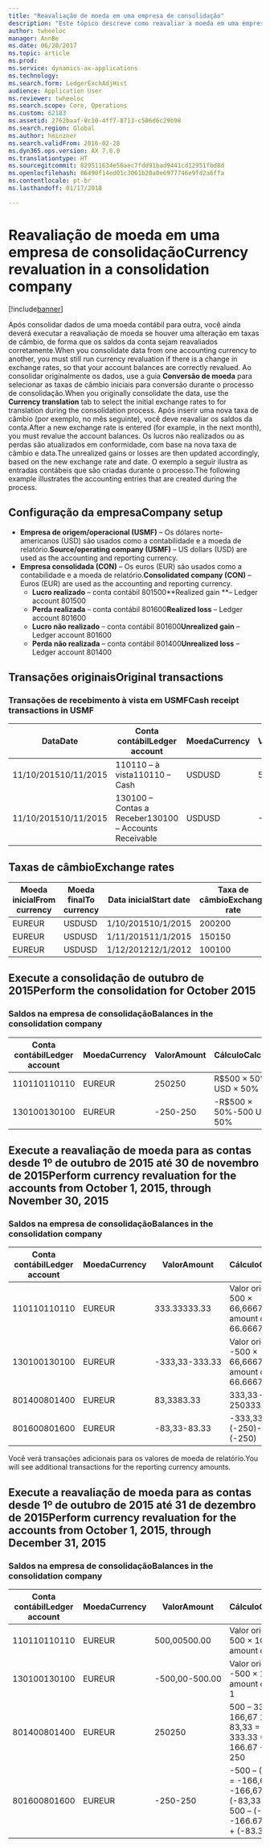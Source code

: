 ```yaml
---
title: "Reavaliação de moeda em uma empresa de consolidação"
description: "Este tópico descreve como reavaliar a moeda em uma empresa de consolidação."
author: twheeloc
manager: AnnBe
ms.date: 06/20/2017
ms.topic: article
ms.prod: 
ms.service: dynamics-ax-applications
ms.technology: 
ms.search.form: LedgerExchAdjHist
audience: Application User
ms.reviewer: twheeloc
ms.search.scope: Core, Operations
ms.custom: 62183
ms.assetid: 2762baaf-0c10-4ff7-8713-c506d6c29b98
ms.search.region: Global
ms.author: hminzner
ms.search.validFrom: 2016-02-28
ms.dyn365.ops.version: AX 7.0.0
ms.translationtype: HT
ms.sourcegitcommit: 029511634e56aec7fdd91bad9441cd12951fbd8d
ms.openlocfilehash: 06490f14ed01c3061b20a0e6977746e9fd2a6ffa
ms.contentlocale: pt-br
ms.lasthandoff: 01/17/2018

---
```


# <a name="currency-revaluation-in-a-consolidation-company"></a><span data-ttu-id="49e13-103">Reavaliação de moeda em uma empresa de consolidação</span><span class="sxs-lookup"><span data-stu-id="49e13-103">Currency revaluation in a consolidation company</span></span>

[!include[banner](../includes/banner.md)]




<span data-ttu-id="49e13-104">Após consolidar dados de uma moeda contábil para outra, você ainda deverá executar a reavaliação de moeda se houver uma alteração em taxas de câmbio, de forma que os saldos da conta sejam reavaliados corretamente.</span><span class="sxs-lookup"><span data-stu-id="49e13-104">When you consolidate data from one accounting currency to another, you must still run currency revaluation if there is a change in exchange rates, so that your account balances  are correctly revalued.</span></span> <span data-ttu-id="49e13-105">Ao consolidar originalmente os dados, use a guia **Conversão de moeda** para selecionar as taxas de câmbio iniciais para conversão durante o processo de consolidação.</span><span class="sxs-lookup"><span data-stu-id="49e13-105">When you originally consolidate the data, use the **Currency translation** tab to select the initial exchange rates to for translation during the consolidation process.</span></span> <span data-ttu-id="49e13-106">Após inserir uma nova taxa de câmbio (por exemplo, no mês seguinte), você deve reavaliar os saldos da conta.</span><span class="sxs-lookup"><span data-stu-id="49e13-106">After a new exchange rate is entered (for example, in the next month), you must revalue the account balances.</span></span> <span data-ttu-id="49e13-107">Os lucros não realizados ou as perdas são atualizados em conformidade, com base na nova taxa de câmbio e data.</span><span class="sxs-lookup"><span data-stu-id="49e13-107">The unrealized gains or losses are then updated accordingly, based on the new exchange rate and date.</span></span> <span data-ttu-id="49e13-108">O exemplo a seguir ilustra as entradas contábeis que são criadas durante o processo.</span><span class="sxs-lookup"><span data-stu-id="49e13-108">The following example illustrates the accounting entries that are created during the process.</span></span>

## <a name="company-setup"></a><span data-ttu-id="49e13-109">Configuração da empresa</span><span class="sxs-lookup"><span data-stu-id="49e13-109">Company setup</span></span>
-   <span data-ttu-id="49e13-110">**Empresa de origem/operacional (USMF)** – Os dólares norte-americanos (USD) são usados como a contabilidade e a moeda de relatório.</span><span class="sxs-lookup"><span data-stu-id="49e13-110">**Source/operating company (USMF)** – US dollars (USD) are used as the accounting and reporting currency.</span></span>
-   <span data-ttu-id="49e13-111">**Empresa consolidada (CON)** – Os euros (EUR) são usados como a contabilidade e a moeda de relatório.</span><span class="sxs-lookup"><span data-stu-id="49e13-111">**Consolidated company (CON)** – Euros (EUR) are used as the accounting and reporting currency.</span></span>
    -   <span data-ttu-id="49e13-112">**Lucro realizado** – conta contábil 801500</span><span class="sxs-lookup"><span data-stu-id="49e13-112">**Realized gain **– Ledger account 801500</span></span>
    -   <span data-ttu-id="49e13-113">**Perda realizada** – conta contábil 801600</span><span class="sxs-lookup"><span data-stu-id="49e13-113">**Realized loss** – Ledger account 801600</span></span>
    -   <span data-ttu-id="49e13-114">**Lucro não realizado** – conta contábil 801600</span><span class="sxs-lookup"><span data-stu-id="49e13-114">**Unrealized gain** – Ledger account 801600</span></span>
    -   <span data-ttu-id="49e13-115">**Perda não realizada** – conta contábil 801400</span><span class="sxs-lookup"><span data-stu-id="49e13-115">**Unrealized loss** – Ledger account 801400</span></span>

## <a name="original-transactions"></a><span data-ttu-id="49e13-116">Transações originais</span><span class="sxs-lookup"><span data-stu-id="49e13-116">Original transactions</span></span>
### <a name="cash-receipt-transactions-in-usmf"></a><span data-ttu-id="49e13-117">Transações de recebimento à vista em USMF</span><span class="sxs-lookup"><span data-stu-id="49e13-117">Cash receipt transactions in USMF</span></span>

| <span data-ttu-id="49e13-118">Data</span><span class="sxs-lookup"><span data-stu-id="49e13-118">Date</span></span>       | <span data-ttu-id="49e13-119">Conta contábil</span><span class="sxs-lookup"><span data-stu-id="49e13-119">Ledger account</span></span>               | <span data-ttu-id="49e13-120">Moeda</span><span class="sxs-lookup"><span data-stu-id="49e13-120">Currency</span></span> | <span data-ttu-id="49e13-121">Valor</span><span class="sxs-lookup"><span data-stu-id="49e13-121">Amount</span></span> |
|------------|------------------------------|----------|--------|
| <span data-ttu-id="49e13-122">11/10/2015</span><span class="sxs-lookup"><span data-stu-id="49e13-122">10/11/2015</span></span> | <span data-ttu-id="49e13-123">110110 – à vista</span><span class="sxs-lookup"><span data-stu-id="49e13-123">110110 – Cash</span></span>                | <span data-ttu-id="49e13-124">USD</span><span class="sxs-lookup"><span data-stu-id="49e13-124">USD</span></span>      | <span data-ttu-id="49e13-125">500</span><span class="sxs-lookup"><span data-stu-id="49e13-125">500</span></span>    |
| <span data-ttu-id="49e13-126">11/10/2015</span><span class="sxs-lookup"><span data-stu-id="49e13-126">10/11/2015</span></span> | <span data-ttu-id="49e13-127">130100 – Contas a Receber</span><span class="sxs-lookup"><span data-stu-id="49e13-127">130100 – Accounts Receivable</span></span> | <span data-ttu-id="49e13-128">USD</span><span class="sxs-lookup"><span data-stu-id="49e13-128">USD</span></span>      | <span data-ttu-id="49e13-129">-500</span><span class="sxs-lookup"><span data-stu-id="49e13-129">-500</span></span>   |

## <a name="exchange-rates"></a><span data-ttu-id="49e13-130">Taxas de câmbio</span><span class="sxs-lookup"><span data-stu-id="49e13-130">Exchange rates</span></span>
| <span data-ttu-id="49e13-131">Moeda inicial</span><span class="sxs-lookup"><span data-stu-id="49e13-131">From currency</span></span> | <span data-ttu-id="49e13-132">Moeda final</span><span class="sxs-lookup"><span data-stu-id="49e13-132">To currency</span></span> | <span data-ttu-id="49e13-133">Data inicial</span><span class="sxs-lookup"><span data-stu-id="49e13-133">Start date</span></span> | <span data-ttu-id="49e13-134">Taxa de câmbio</span><span class="sxs-lookup"><span data-stu-id="49e13-134">Exchange rate</span></span> |
|---------------|-------------|------------|---------------|
| <span data-ttu-id="49e13-135">EUR</span><span class="sxs-lookup"><span data-stu-id="49e13-135">EUR</span></span>           | <span data-ttu-id="49e13-136">USD</span><span class="sxs-lookup"><span data-stu-id="49e13-136">USD</span></span>         | <span data-ttu-id="49e13-137">1/10/2015</span><span class="sxs-lookup"><span data-stu-id="49e13-137">10/1/2015</span></span>  | <span data-ttu-id="49e13-138">200</span><span class="sxs-lookup"><span data-stu-id="49e13-138">200</span></span>           |
| <span data-ttu-id="49e13-139">EUR</span><span class="sxs-lookup"><span data-stu-id="49e13-139">EUR</span></span>           | <span data-ttu-id="49e13-140">USD</span><span class="sxs-lookup"><span data-stu-id="49e13-140">USD</span></span>         | <span data-ttu-id="49e13-141">1/11/2015</span><span class="sxs-lookup"><span data-stu-id="49e13-141">11/1/2015</span></span>  | <span data-ttu-id="49e13-142">150</span><span class="sxs-lookup"><span data-stu-id="49e13-142">150</span></span>           |
| <span data-ttu-id="49e13-143">EUR</span><span class="sxs-lookup"><span data-stu-id="49e13-143">EUR</span></span>           | <span data-ttu-id="49e13-144">USD</span><span class="sxs-lookup"><span data-stu-id="49e13-144">USD</span></span>         | <span data-ttu-id="49e13-145">1/12/2012</span><span class="sxs-lookup"><span data-stu-id="49e13-145">12/1/2012</span></span>  | <span data-ttu-id="49e13-146">100</span><span class="sxs-lookup"><span data-stu-id="49e13-146">100</span></span>           |

## <a name="perform-the-consolidation-for-october-2015"></a><span data-ttu-id="49e13-147">Execute a consolidação de outubro de 2015</span><span class="sxs-lookup"><span data-stu-id="49e13-147">Perform the consolidation for October 2015</span></span>
### <a name="balances-in-the-consolidation-company"></a><span data-ttu-id="49e13-148">Saldos na empresa de consolidação</span><span class="sxs-lookup"><span data-stu-id="49e13-148">Balances in the consolidation company</span></span>

| <span data-ttu-id="49e13-149">Conta contábil</span><span class="sxs-lookup"><span data-stu-id="49e13-149">Ledger account</span></span> | <span data-ttu-id="49e13-150">Moeda</span><span class="sxs-lookup"><span data-stu-id="49e13-150">Currency</span></span> | <span data-ttu-id="49e13-151">Valor</span><span class="sxs-lookup"><span data-stu-id="49e13-151">Amount</span></span> | <span data-ttu-id="49e13-152">Cálculo</span><span class="sxs-lookup"><span data-stu-id="49e13-152">Calculation</span></span>    |
|----------------|----------|--------|----------------|
| <span data-ttu-id="49e13-153">110110</span><span class="sxs-lookup"><span data-stu-id="49e13-153">110110</span></span>         | <span data-ttu-id="49e13-154">EUR</span><span class="sxs-lookup"><span data-stu-id="49e13-154">EUR</span></span>      | <span data-ttu-id="49e13-155">250</span><span class="sxs-lookup"><span data-stu-id="49e13-155">250</span></span>    | <span data-ttu-id="49e13-156">R$500 × 50%</span><span class="sxs-lookup"><span data-stu-id="49e13-156">500 USD × 50%</span></span>  |
| <span data-ttu-id="49e13-157">130100</span><span class="sxs-lookup"><span data-stu-id="49e13-157">130100</span></span>         | <span data-ttu-id="49e13-158">EUR</span><span class="sxs-lookup"><span data-stu-id="49e13-158">EUR</span></span>      | <span data-ttu-id="49e13-159">-250</span><span class="sxs-lookup"><span data-stu-id="49e13-159">-250</span></span>   | <span data-ttu-id="49e13-160">-R$500 × 50%</span><span class="sxs-lookup"><span data-stu-id="49e13-160">-500 USD × 50%</span></span> |

## <a name="perform-currency-revaluation-for-the-accounts-from-october-1-2015-through-november-30-2015"></a><span data-ttu-id="49e13-161">Execute a reavaliação de moeda para as contas desde 1º de outubro de 2015 até 30 de novembro de 2015</span><span class="sxs-lookup"><span data-stu-id="49e13-161">Perform currency revaluation for the accounts from October 1, 2015, through November 30, 2015</span></span>
### <a name="balances-in-the-consolidation-company"></a><span data-ttu-id="49e13-162">Saldos na empresa de consolidação</span><span class="sxs-lookup"><span data-stu-id="49e13-162">Balances in the consolidation company</span></span>

| <span data-ttu-id="49e13-163">Conta contábil</span><span class="sxs-lookup"><span data-stu-id="49e13-163">Ledger account</span></span> | <span data-ttu-id="49e13-164">Moeda</span><span class="sxs-lookup"><span data-stu-id="49e13-164">Currency</span></span> | <span data-ttu-id="49e13-165">Valor</span><span class="sxs-lookup"><span data-stu-id="49e13-165">Amount</span></span>  | <span data-ttu-id="49e13-166">Cálculo</span><span class="sxs-lookup"><span data-stu-id="49e13-166">Calculation</span></span>                        |
|----------------|----------|---------|------------------------------------|
| <span data-ttu-id="49e13-167">110110</span><span class="sxs-lookup"><span data-stu-id="49e13-167">110110</span></span>         | <span data-ttu-id="49e13-168">EUR</span><span class="sxs-lookup"><span data-stu-id="49e13-168">EUR</span></span>      | <span data-ttu-id="49e13-169">333.33</span><span class="sxs-lookup"><span data-stu-id="49e13-169">333.33</span></span>  | <span data-ttu-id="49e13-170">Valor original de 500 × 66,6667%</span><span class="sxs-lookup"><span data-stu-id="49e13-170">Original amount of 500 × 66.6667%</span></span>  |
| <span data-ttu-id="49e13-171">130100</span><span class="sxs-lookup"><span data-stu-id="49e13-171">130100</span></span>         | <span data-ttu-id="49e13-172">EUR</span><span class="sxs-lookup"><span data-stu-id="49e13-172">EUR</span></span>      | <span data-ttu-id="49e13-173">-333,33</span><span class="sxs-lookup"><span data-stu-id="49e13-173">-333.33</span></span> | <span data-ttu-id="49e13-174">Valor original de -500 × 66,6667%</span><span class="sxs-lookup"><span data-stu-id="49e13-174">Original amount of -500 × 66.6667%</span></span> |
| <span data-ttu-id="49e13-175">801400</span><span class="sxs-lookup"><span data-stu-id="49e13-175">801400</span></span>         | <span data-ttu-id="49e13-176">EUR</span><span class="sxs-lookup"><span data-stu-id="49e13-176">EUR</span></span>      | <span data-ttu-id="49e13-177">83,33</span><span class="sxs-lookup"><span data-stu-id="49e13-177">83.33</span></span>   | <span data-ttu-id="49e13-178">333,33 – 250</span><span class="sxs-lookup"><span data-stu-id="49e13-178">333.33 – 250</span></span>                       |
| <span data-ttu-id="49e13-179">801600</span><span class="sxs-lookup"><span data-stu-id="49e13-179">801600</span></span>         | <span data-ttu-id="49e13-180">EUR</span><span class="sxs-lookup"><span data-stu-id="49e13-180">EUR</span></span>      | <span data-ttu-id="49e13-181">-83,33</span><span class="sxs-lookup"><span data-stu-id="49e13-181">-83.33</span></span>  | <span data-ttu-id="49e13-182">-333,33 – (-250)</span><span class="sxs-lookup"><span data-stu-id="49e13-182">-333.33 – (-250)</span></span>                   |

<span data-ttu-id="49e13-183">Você verá transações adicionais para os valores de moeda de relatório.</span><span class="sxs-lookup"><span data-stu-id="49e13-183">You will see additional transactions for the reporting currency amounts.</span></span>

## <a name="perform-currency-revaluation-for-the-accounts-from-october-1-2015-through-december-31-2015"></a><span data-ttu-id="49e13-184">Execute a reavaliação de moeda para as contas desde 1º de outubro de 2015 até 31 de dezembro de 2015</span><span class="sxs-lookup"><span data-stu-id="49e13-184">Perform currency revaluation for the accounts from October 1, 2015, through December 31, 2015</span></span>
### <a name="balances-in-the-consolidation-company"></a><span data-ttu-id="49e13-185">Saldos na empresa de consolidação</span><span class="sxs-lookup"><span data-stu-id="49e13-185">Balances in the consolidation company</span></span>

| <span data-ttu-id="49e13-186">Conta contábil</span><span class="sxs-lookup"><span data-stu-id="49e13-186">Ledger account</span></span> | <span data-ttu-id="49e13-187">Moeda</span><span class="sxs-lookup"><span data-stu-id="49e13-187">Currency</span></span> | <span data-ttu-id="49e13-188">Valor</span><span class="sxs-lookup"><span data-stu-id="49e13-188">Amount</span></span>  | <span data-ttu-id="49e13-189">Cálculo</span><span class="sxs-lookup"><span data-stu-id="49e13-189">Calculation</span></span>                                          |
|----------------|----------|---------|------------------------------------------------------|
| <span data-ttu-id="49e13-190">110110</span><span class="sxs-lookup"><span data-stu-id="49e13-190">110110</span></span>         | <span data-ttu-id="49e13-191">EUR</span><span class="sxs-lookup"><span data-stu-id="49e13-191">EUR</span></span>      | <span data-ttu-id="49e13-192">500,00</span><span class="sxs-lookup"><span data-stu-id="49e13-192">500.00</span></span>  | <span data-ttu-id="49e13-193">Valor original de 500 × 1</span><span class="sxs-lookup"><span data-stu-id="49e13-193">Original amount of 500 × 1</span></span>                           |
| <span data-ttu-id="49e13-194">130100</span><span class="sxs-lookup"><span data-stu-id="49e13-194">130100</span></span>         | <span data-ttu-id="49e13-195">EUR</span><span class="sxs-lookup"><span data-stu-id="49e13-195">EUR</span></span>      | <span data-ttu-id="49e13-196">-500,00</span><span class="sxs-lookup"><span data-stu-id="49e13-196">-500.00</span></span> | <span data-ttu-id="49e13-197">Valor original de -500 × 1</span><span class="sxs-lookup"><span data-stu-id="49e13-197">Original amount of -500 × 1</span></span>                          |
| <span data-ttu-id="49e13-198">801400</span><span class="sxs-lookup"><span data-stu-id="49e13-198">801400</span></span>         | <span data-ttu-id="49e13-199">EUR</span><span class="sxs-lookup"><span data-stu-id="49e13-199">EUR</span></span>      | <span data-ttu-id="49e13-200">250</span><span class="sxs-lookup"><span data-stu-id="49e13-200">250</span></span>     | <span data-ttu-id="49e13-201">500 – 333,33 = 166,67 166,67 + 83,33 = 250</span><span class="sxs-lookup"><span data-stu-id="49e13-201">500 – 333.33 = 166.67 166.67 + 83.33 = 250</span></span>           |
| <span data-ttu-id="49e13-202">801600</span><span class="sxs-lookup"><span data-stu-id="49e13-202">801600</span></span>         | <span data-ttu-id="49e13-203">EUR</span><span class="sxs-lookup"><span data-stu-id="49e13-203">EUR</span></span>      | <span data-ttu-id="49e13-204">-250</span><span class="sxs-lookup"><span data-stu-id="49e13-204">-250</span></span>    | <span data-ttu-id="49e13-205">-500 – (-333,33) = -166,67 -166,67 + (-83,33) = -250</span><span class="sxs-lookup"><span data-stu-id="49e13-205">-500 – (-333.33) = -166.67 -166.67 + (-83.33) = -250</span></span> |






